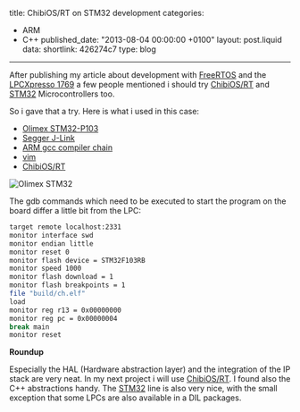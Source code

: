 title: ChibiOS/RT on STM32 development
categories:
  - ARM
  - C++
published_date: "2013-08-04 00:00:00 +0100"
layout: post.liquid
data:
  shortlink: 426274c7
  type: blog
---
After publishing my article about development with [FreeRTOS](https://www.freertos.org) and the [LPCXpresso 1769](https://www.embeddedartists.com/products/lpcxpresso/lpc1769_xpr.php)
a few people mentioned i should try [ChibiOS/RT](http://www.chibios.org) and [STM32](http://www.st.com/en/microcontrollers/stm32-32-bit-arm-cortex-mcus.html) Microcontrollers too.

So i gave that a try. Here is what i used in this case:

* [Olimex STM32-P103](https://www.olimex.com/Products/ARM/ST/STM32-P103)
* [Segger J-Link](http://www.segger.com/j-link-edu.html)
* [ARM gcc compiler chain](https://launchpad.net/gcc-arm-embedded/+download)
* [vim](http://www.vim.org)
* [ChibiOS/RT](http://www.chibios.org)

<!-- more -->

![Olimex STM32](olimexstm32.jpg)

The gdb commands which need to be executed to start the program on the board differ a little bit from the LPC:

```bash
target remote localhost:2331
monitor interface swd
monitor endian little
monitor reset 0
monitor flash device = STM32F103RB
monitor speed 1000
monitor flash download = 1
monitor flash breakpoints = 1
file "build/ch.elf"
load
monitor reg r13 = 0x00000000
monitor reg pc = 0x00000004
break main
monitor reset
```

**Roundup**

Especially the HAL (Hardware abstraction layer) and the integration of the IP stack are very neat. In my next project i will use [ChibiOS/RT](http://www.chibios.org).
I found also the C++ abstractions handy. The [STM32](http://www.st.com/en/microcontrollers/stm32-32-bit-arm-cortex-mcus.html) line is also very nice, with the small exception that some LPCs are also available in a DIL packages.
